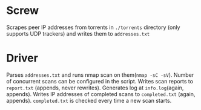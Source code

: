 # Screw
Scrapes peer IP addresses from torrents in `./torrents` directory (only supports UDP trackers) and writes them to `addresses.txt`
# Driver
Parses `addresses.txt` and runs nmap scan on them(`nmap -sC -sV`). Number of concurrent scans can be configured in the script. Writes scan reports to `report.txt` (appends, never rewrites). Generates log at `info.log`(again, appends). Writes IP addresses of completed scans to `completed.txt` (again, appends). `completed.txt` is checked every time a new scan starts.
